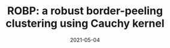 ---
title: "ROBP: a robust border-peeling clustering using Cauchy kernel"
collection: publications
permalink: /publication/paper-8_2021-05-04
date: 2021-05-04
venue: 'Information Sciences'
link: 'https://www.sciencedirect.com/science/article/abs/pii/S0020025521004308'
paperurl: '/files/paper-8_2021-05-04/paper.pdf'
code: '/files/paper-8_2021-05-04/cite.bib'
github: 'https://github.com/Du-Team/ROBP'
citation: 'Mingjing Du<sup>*</sup>, Ru Wang, Ru Ji, Xia Wang, Yongquan Dong. ROBP: a robust border-peeling clustering using Cauchy kernel. <i>Information Sciences</i>, 2021, 571: 375-400.'
---